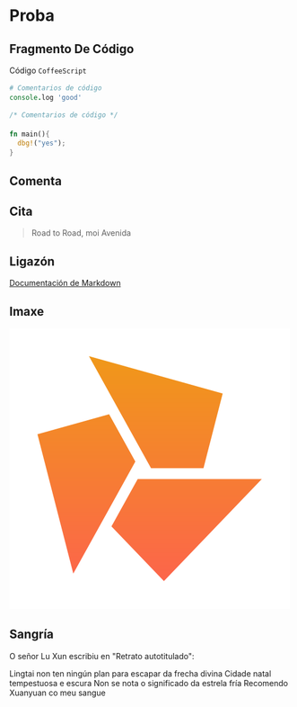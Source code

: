 [Markdown comentarios globais]:#

# Proba

## Fragmento De Código

Código `CoffeeScript`

```coffee
# Comentarios de código
console.log 'good'


```

```rust
/* Comentarios de código */

fn main(){
  dbg!("yes");
}
```

## Comenta

<!-- HTML 注释 --> 

<!-- 多行注释 --> 

## Cita

> Road to Road, moi Avenida

## Ligazón

[Documentación de Markdown](https://github.com/xxai-art/xxai-art-md)

## Imaxe

![Identidade de marca xxAI.Art](https://raw.githubusercontent.com/xxai-art/web/main/file/svg/logo.svg)

## Sangría

O señor Lu Xun escribiu en "Retrato autotitulado":

  Lingtai non ten ningún plan para escapar da frecha divina
  Cidade natal tempestuosa e escura
  Non se nota o significado da estrela fría
  Recomendo Xuanyuan co meu sangue


